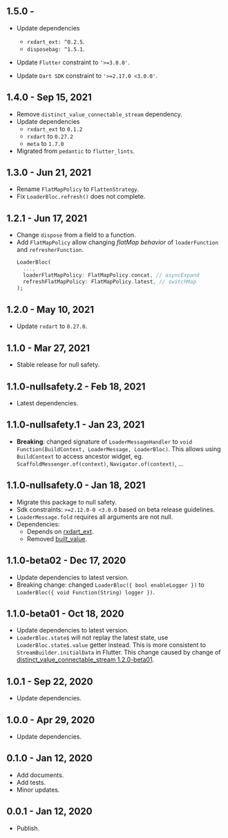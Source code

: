 ## 1.5.0 - 

*   Update dependencies
    * `rxdart_ext: ^0.2.5`.
    * `disposebag: ^1.5.1`.

*   Update `Flutter` constraint to `'>=3.0.0'`.
*   Update `Dart SDK` constraint to `'>=2.17.0 <3.0.0'`.

## 1.4.0 - Sep 15, 2021

*   Remove `distinct_value_connectable_stream` dependency.
*   Update dependencies
    * `rxdart_ext` to `0.1.2`
    * `rxdart` to `0.27.2`
    * `meta` to `1.7.0`
*   Migrated from `pedantic` to `flutter_lints`.

## 1.3.0 - Jun 21, 2021

*   Rename `FlatMapPolicy` to `FlattenStrategy`.
*   Fix `LoaderBloc.refresh()` does not complete.

## 1.2.1 - Jun 17, 2021

*   Change `dispose` from a field to a function.
*   Add `FlatMapPolicy` allow changing _flatMap behavior_ of `loaderFunction` and `refresherFunction`.
    ```dart
    LoaderBloc(
      ...,
      loaderFlatMapPolicy: FlatMapPolicy.concat, // asyncExpand
      refreshFlatMapPolicy: FlatMapPolicy.latest, // switchMap
    );
    ```

## 1.2.0 - May 10, 2021

*   Update `rxdart` to `0.27.0`.

## 1.1.0 - Mar 27, 2021

*   Stable release for null safety.

## 1.1.0-nullsafety.2 - Feb 18, 2021

*   Latest dependencies.

## 1.1.0-nullsafety.1 - Jan 23, 2021

*   **Breaking**: changed signature of `LoaderMessageHandler` to `void Function(BuildContext, LoaderMessage, LoaderBloc)`.
    This allows using `BuildContext` to access ancestor widget, eg. `ScaffoldMessenger.of(context)`, `Navigator.of(context)`, ...

## 1.1.0-nullsafety.0 - Jan 18, 2021
*   Migrate this package to null safety.
*   Sdk constraints: `>=2.12.0-0 <3.0.0` based on beta release guidelines.
*   `LoaderMessage.fold` requires all arguments are not null.
*   Dependencies:
    -   Depends on [rxdart_ext](https://pub.dev/packages/rxdart_ext). 
    -   Removed [built_value](https://pub.dev/packages/built_value).

## 1.1.0-beta02 - Dec 17, 2020
*   Update dependencies to latest version.
*   Breaking change: changed `LoaderBloc({ bool enableLogger })` to `LoaderBloc({ void Function(String) logger })`.

## 1.1.0-beta01 - Oct 18, 2020

*   Update dependencies to latest version.
*   `LoaderBloc.state$` will not replay the latest state, use `LoaderBloc.state$.value` getter instead. 
    This is more consistent to `StreamBuilder.initialData` in Flutter.
    This change caused by change of [distinct_value_connectable_stream 1.2.0-beta01](https://pub.dev/packages/distinct_value_connectable_stream/versions/1.2.0-beta01/changelog).

## 1.0.1 - Sep 22, 2020

* Update dependencies.

## 1.0.0 - Apr 29, 2020

* Update dependencies.

## 0.1.0 - Jan 12, 2020

* Add documents.
* Add tests.
* Minor updates.

## 0.0.1 - Jan 12, 2020

* Publish.
